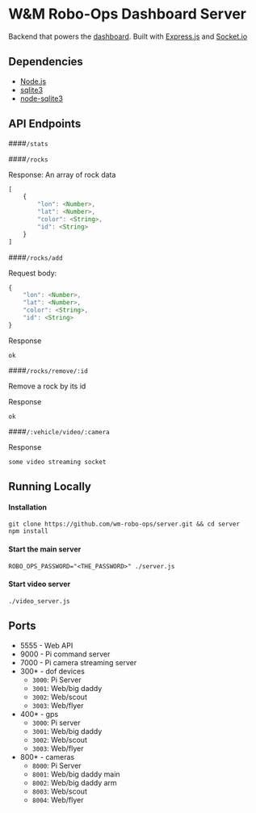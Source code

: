 # W&M Robo-Ops Dashboard Server

Backend that powers the [dashboard](http://wm-robo-ops.github.io/dashboard/). Built with [Express.js](http://expressjs.com/) and [Socket.io](http://socket.io/)

## Dependencies

- [Node.js](https://nodejs.org/en/)
- [sqlite3](https://www.sqlite.org/index.html)
- [node-sqlite3](https://github.com/mapbox/node-sqlite3)

## API Endpoints

####`/stats`

####`/rocks`

Response: An array of rock data

```js
[
	{
		"lon": <Number>,
		"lat": <Number>,
		"color": <String>,
		"id": <String>
	}
]
```

####`/rocks/add`

Request body:

```js
{
	"lon": <Number>,
	"lat": <Number>,
	"color": <String>,
	"id": <String>
}
```

Response

```
ok
```

####`/rocks/remove/:id`

Remove a rock by its id

Response

```
ok
```

####`/:vehicle/video/:camera`

Response

```
some video streaming socket
```


## Running Locally

#### Installation
```
git clone https://github.com/wm-robo-ops/server.git && cd server
npm install
```

#### Start the main server
```
ROBO_OPS_PASSWORD="<THE_PASSWORD>" ./server.js
```

#### Start video server

```
./video_server.js
```

## Ports

- 5555 - Web API
- 9000 - Pi command server
- 7000 - Pi camera streaming server
- 300* - dof devices
    - `3000`: Pi Server
    - `3001`: Web/big daddy
    - `3002`: Web/scout
    - `3003`: Web/flyer
- 400* - gps
    - `3000`: Pi server
    - `3001`: Web/big daddy
    - `3002`: Web/scout
    - `3003`: Web/flyer
- 800* - cameras
    - `8000`: Pi Server
    - `8001`: Web/big daddy main
    - `8002`: Web/big daddy arm
    - `8003`: Web/scout
    - `8004`: Web/flyer

